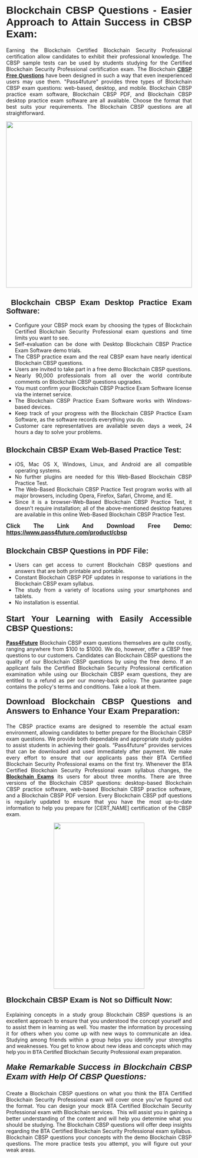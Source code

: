 <h1 style="text-align: justify;"><span style="font-family:Tahoma,Geneva,sans-serif;"><strong>Blockchain CBSP Questions - Easier Approach to Attain Success in CBSP Exam:</strong></span></h1>

<p style="text-align: justify;">Earning the Blockchain Certified Blockchain Security Professional certification allow candidates to exhibit their professional knowledge. The CBSP sample tests can be used by students studying for the Certified Blockchain Security Professional certification exam. The Blockchain <a href="https://www.pass4future.com/questions/blockchain/cbsp" target="_blank"><span style="font-family:Tahoma,Geneva,sans-serif;"><strong>CBSP Free Questions</strong></span></a> have been designed in such a way that even inexperienced users may use them. "Pass4future" provides three types of Blockchain CBSP exam questions: web-based, desktop, and mobile. Blockchain CBSP practice exam software, Blockchain CBSP PDF, and Blockchain CBSP desktop practice exam software are all available. Choose the format that best suits your requirements. The Blockchain CBSP questions are all straightforward.</p>

<p style="text-align: justify;"><a href="https://www.pass4future.com/product/cbsp" target="_blank"><img alt="" src="https://www.thequestionanswers.com/wp-content/uploads/2022/02/imgpsh_fullsize_anim-2.webp" style="width: 100%; height: 450px;" /></a></p>

<h2 style="text-align: justify;"><strong><span style="font-family:Tahoma,Geneva,sans-serif;"><span style="font-size:20px;"> Blockchain CBSP Exam Desktop Practice Exam Software:</span></span></strong></h2>

<ul>
	<li style="text-align: justify;">Configure your CBSP mock exam by choosing the types of Blockchain Certified Blockchain Security Professional exam questions and time limits you want to see.</li>
	<li style="text-align: justify;">Self-evaluation can be done with Desktop Blockchain CBSP Practice Exam Software demo trials.</li>
	<li style="text-align: justify;">The CBSP practice exam and the real CBSP exam have nearly identical Blockchain CBSP questions.</li>
	<li style="text-align: justify;">Users are invited to take part in a free demo Blockchain CBSP questions.</li>
	<li style="text-align: justify;">Nearly 90,000 professionals from all over the world contribute comments on Blockchain CBSP questions upgrades.</li>
	<li style="text-align: justify;">You must confirm your Blockchain CBSP Practice Exam Software license via the internet service.</li>
	<li style="text-align: justify;">The Blockchain CBSP Practice Exam Software works with Windows-based devices.</li>
	<li style="text-align: justify;">Keep track of your progress with the Blockchain CBSP Practice Exam Software, as the software records everything you do.</li>
	<li style="text-align: justify;">Customer care representatives are available seven days a week, 24 hours a day to solve your problems.</li>
</ul>

<h2 style="text-align: justify;"><span style="font-family:Tahoma,Geneva,sans-serif;"><strong><span style="font-size:20px;">Blockchain CBSP Exam Web-Based Practice Test:</span></strong></span></h2>

<ul>
	<li style="text-align: justify;">iOS, Mac OS X, Windows, Linux, and Android are all compatible operating systems.</li>
	<li style="text-align: justify;">No further plugins are needed for this Web-Based Blockchain CBSP Practice Test.</li>
	<li style="text-align: justify;">The Web-Based Blockchain CBSP Practice Test program works with all major browsers, including Opera, Firefox, Safari, Chrome, and IE.</li>
	<li style="text-align: justify;">Since it is a browser-Web-Based Blockchain CBSP Practice Test, it doesn't require installation; all of the above-mentioned desktop features are available in this online Web-Based Blockchain CBSP Practice Test.</li>
</ul>

<p style="text-align: justify;"><span style="font-family:Tahoma,Geneva,sans-serif;"><span style="font-size:16px;"><strong>Click The Link And Download Free Demo:</strong></span></span> <a href="https://www.pass4future.com/product/cbsp" target="_blank"><span style="font-family:Tahoma,Geneva,sans-serif;"><span style="font-size:16px;"><strong>https://www.pass4future.com/product/cbsp</strong></span></span></a></p>

<h2 style="text-align: justify;"><strong><span style="font-family:Tahoma,Geneva,sans-serif;"><span style="font-size:20px;">Blockchain CBSP Questions in PDF File:</span></span></strong></h2>

<ul>
	<li style="text-align: justify;">Users can get access to current Blockchain CBSP questions and answers that are both printable and portable.</li>
	<li style="text-align: justify;">Constant Blockchain CBSP PDF updates in response to variations in the Blockchain CBSP exam syllabus.</li>
	<li style="text-align: justify;">The study from a variety of locations using your smartphones and tablets.</li>
	<li style="text-align: justify;">No installation is essential.</li>
</ul>

<h3 style="text-align: justify;"><span style="font-family:Tahoma,Geneva,sans-serif;"><strong><span style="font-size:22px;">Start Your Learning with Easily Accessible CBSP Questions:</span></strong></span></h3>

<p style="text-align: justify;"><strong><a href="https://www.pass4future.com/" target="_blank">Pass4Future</a></strong> Blockchain CBSP exam questions themselves are quite costly, ranging anywhere from $100 to $1000. We do, however, offer a CBSP free questions to our customers. Candidates can Blockchain CBSP questions the quality of our Blockchain CBSP questions by using the free demo. If an applicant fails the Certified Blockchain Security Professional certification examination while using our Blockchain CBSP exam questions, they are entitled to a refund as per our money-back policy. The guarantee page contains the policy's terms and conditions. Take a look at them.</p>

<h4 style="text-align: justify;"><strong><span style="font-family:Tahoma,Geneva,sans-serif;"><span style="font-size:22px;">Download Blockchain CBSP Questions and Answers to Enhance Your Exam Preparation:</span></span></strong></h4>

<p style="text-align: justify;">The CBSP practice exams are designed to resemble the actual exam environment, allowing candidates to better prepare for the Blockchain CBSP exam questions. We provide both dependable and appropriate study guides to assist students in achieving their goals. “Pass4future” provides services that can be downloaded and used immediately after payment. We make every effort to ensure that our applicants pass their BTA Certified Blockchain Security Professional exams on the first try. Whenever the BTA Certified Blockchain Security Professional exam syllabus changes, the <strong><a href="https://www.pass4future.com/blockchain" target="_blank">Blockchain Exams</a></strong> its users for about three months. There are three versions of the Blockchain CBSP questions: desktop-based Blockchain CBSP practice software, web-based Blockchain CBSP practice software, and a Blockchain CBSP PDF version. Every Blockchain CBSP pdf questions is regularly updated to ensure that you have the most up-to-date information to help you prepare for [CERT_NAME] certification of the CBSP exam.</p>

<p style="text-align: center;"><a href="https://www.pass4future.com/product/cbsp" target="_blank"><img alt="" src="https://www.thequestionanswers.com/wp-content/uploads/2022/02/imgpsh_fullsize_anim-3.webp" style="width: 70%; height: 450px;" /></a></p>

<h4 style="text-align: justify;"><strong><span style="font-family:Tahoma,Geneva,sans-serif;"><span style="font-size:20px;">Blockchain CBSP Exam is Not so Difficult Now:</span></span></strong></h4>

<p style="text-align: justify;">Explaining concepts in a study group Blockchain CBSP questions is an excellent approach to ensure that you understood the concept yourself and to assist them in learning as well. You master the information by processing it for others when you come up with new ways to communicate an idea. Studying among friends within a group helps you identify your strengths and weaknesses. You get to know about new ideas and concepts <span style="font-family:Tahoma,Geneva,sans-serif;">which may help you in BTA Certified Blockchain Security Professional exam preparation.</span></p>

<h5 style="text-align: justify;"><span style="font-family:Tahoma,Geneva,sans-serif;"><span style="font-size:22px;"><strong>Make Remarkable Success in Blockchain CBSP Exam with Help Of CBSP Questions:</strong></span></span></h5>

<p style="text-align: justify;">Create a Blockchain CBSP questions on what you think the BTA Certified Blockchain Security Professional exam will cover once you've figured out the format. You can design your mock BTA Certified Blockchain Security Professional exam with Blockchain services.  This will assist you in gaining a better understanding of the content and will help you determine what you should be studying. The Blockchain CBSP questions will offer deep insights regarding the BTA Certified Blockchain Security Professional exam syllabus. Blockchain CBSP questions your concepts with the demo Blockchain CBSP questions. The more practice tests you attempt, you will figure out your weak areas.</p>
